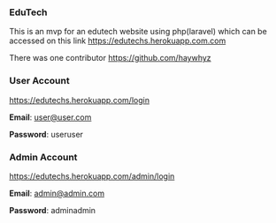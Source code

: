 
### EduTech
This is an mvp for an edutech website using php(laravel) which can be accessed on this link
https://edutechs.herokuapp.com.com

There was one contributor https://github.com/haywhyz

### User Account
https://edutechs.herokuapp.com/login

**Email**: user@user.com

**Password**: useruser

### Admin Account

https://edutechs.herokuapp.com/admin/login

**Email**: admin@admin.com

**Password**: adminadmin
